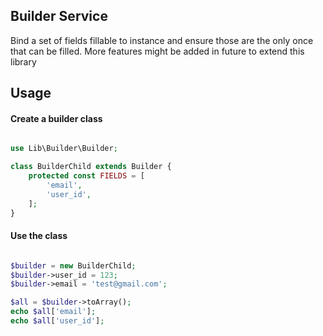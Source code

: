 ## Builder Service

Bind a set of fields fillable to instance and ensure those are the only once that can be filled. More features might be added in future to extend this library

## Usage

#### Create a builder class

```php

use Lib\Builder\Builder;

class BuilderChild extends Builder {
    protected const FIELDS = [
        'email',
        'user_id',
    ];
}

```

#### Use the class

```php

$builder = new BuilderChild;
$builder->user_id = 123;
$builder->email = 'test@gmail.com';

$all = $builder->toArray();
echo $all['email'];
echo $all['user_id'];

```
